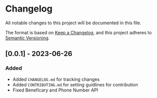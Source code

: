 # Changelog
All notable changes to this project will be documented in this file.

The format is based on [Keep a Changelog](https://keepachangelog.com/en/1.0.0/),
and this project adheres to [Semantic Versioning](https://semver.org/spec/v2.0.0.html).

## [0.0.1] - 2023-06-26

### Added

- Added `CHANGELOG.md` for tracking changes
- Added `CONTRIBUTING.md` for setting guidlines for contribution
- Fixed Beneficary and Phone Number API